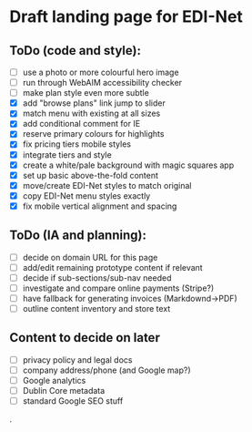# Draft landing page for EDI-Net

## ToDo (code and style):

- [ ] use a photo or more colourful hero image
- [ ] run through WebAIM accessibility checker
- [ ] make plan style even more subtle
- [x] add "browse plans" link jump to slider
- [x] match menu with existing at all sizes
- [x] add conditional comment for IE
- [x] reserve primary colours for highlights
- [x] fix pricing tiers mobile styles
- [x] integrate tiers and style
- [x] create a white/pale background with magic squares app
- [x] set up basic above-the-fold content
- [x] move/create EDI-Net styles to match original
- [x] copy EDI-Net menu styles exactly
- [x] fix mobile vertical alignment and spacing

## ToDo (IA and planning):

- [ ] decide on domain URL for this page
- [ ] add/edit remaining prototype content if relevant
- [ ] decide if sub-sections/sub-nav needed
- [ ] investigate and compare online payments (Stripe?)
- [ ] have fallback for generating invoices (Markdownd->PDF)
- [ ] outline content inventory and store text

## Content to decide on later

- [ ] privacy policy and legal docs
- [ ] company address/phone (and Google map?)
- [ ] Google analytics
- [ ] Dublin Core metadata
- [ ] standard Google SEO stuff

.
